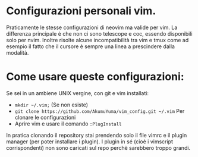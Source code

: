 # Configurazioni personali vim.
Praticamente le stesse configurazioni di neovim ma valide per vim. La differenza principale è che non ci sono telescope e coc, essendo disponibili solo per nvim.
Inoltre risolte alcune incompatibilità tra vim e tmux come ad esempio il fatto che il cursore è sempre una linea a prescindere dalla modalità.

# Come usare queste configurazioni:
Se sei in un ambiene UNIX vergine, con git e vim installati:
* `mkdir ~/.vim;` (Se non esiste)
* `git clone https://github.com/AkumuYuma/vim_config.git ~/.vim` Per clonare le configurazioni
* Aprire vim e usare il comando `:PlugInstall`

In pratica clonando il repository stai prendendo solo il file vimrc e il plugin manager (per poter installare i plugin).
I plugin in sé (cioè i vimscript corrispondenti) non sono caricati sul repo perchè sarebbero troppo grandi.

